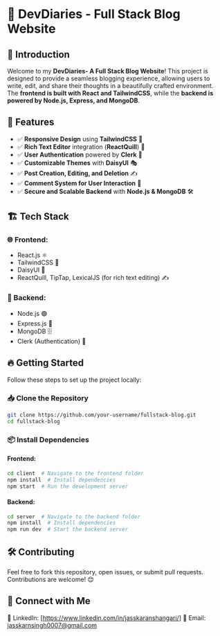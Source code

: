 # 📝 DevDiaries - Full Stack Blog Website

## 🚀 Introduction
Welcome to my **DevDiaries- A Full Stack Blog Website**! This project is designed to provide a seamless blogging experience, allowing users to write, edit, and share their thoughts in a beautifully crafted environment. The **frontend is built with React and TailwindCSS**, while the **backend is powered by Node.js, Express, and MongoDB**.

## 🎯 Features
- ✅ **Responsive Design** using **TailwindCSS** 🎨
- ✅ **Rich Text Editor** integration (**ReactQuill**) 📝
- ✅ **User Authentication** powered by **Clerk** 🔐
- ✅ **Customizable Themes** with **DaisyUI** 🎭
- ✅ **Post Creation, Editing, and Deletion** ✍️
- ✅ **Comment System for User Interaction** 💬
- ✅ **Secure and Scalable Backend** with **Node.js & MongoDB** 🛠️


## 🏗️ Tech Stack
### 🌐 Frontend:
- React.js ⚛️
- TailwindCSS 🎨
- DaisyUI 💠
- ReactQuill, TipTap, LexicalJS (for rich text editing) ✍️

### 🔧 Backend:
- Node.js 🟢
- Express.js 🚀
- MongoDB 🗄️
- Clerk (Authentication) 🔐

## 🔥 Getting Started
Follow these steps to set up the project locally:

### 📥 Clone the Repository
```bash
git clone https://github.com/your-username/fullstack-blog.git
cd fullstack-blog
```

### 📦 Install Dependencies
#### Frontend:
```bash
cd client  # Navigate to the frontend folder
npm install  # Install dependencies
npm start  # Run the development server
```

#### Backend:
```bash
cd server  # Navigate to the backend folder
npm install  # Install dependencies
npm run dev  # Start the backend server
```

## 🛠️ Contributing
Feel free to fork this repository, open issues, or submit pull requests. Contributions are welcome! 😊

## 📢 Connect with Me
💼 LinkedIn: [https://www.linkedin.com/in/jasskaranshangari/]
📧 Email: jasskarnsingh0007@gmail.com
